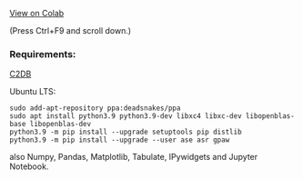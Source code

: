 [View on Colab](https://colab.research.google.com/github/mayhd3/DIPC/blob/master/topinsulators.ipynb)

(Press Ctrl+F9 and scroll down.)

### Requirements:

[C2DB](https://cmr.fysik.dtu.dk/c2db/c2db.html)

Ubuntu LTS:
```
sudo add-apt-repository ppa:deadsnakes/ppa
sudo apt install python3.9 python3.9-dev libxc4 libxc-dev libopenblas-base libopenblas-dev
python3.9 -m pip install --upgrade setuptools pip distlib
python3.9 -m pip install --upgrade --user ase asr gpaw
```

also Numpy, Pandas, Matplotlib, Tabulate, IPywidgets and Jupyter Notebook.
